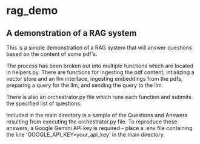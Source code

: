 # rag_demo
A demonstration of a RAG system
---

This is a simple demonstration of a RAG system that will answer questions based on the content of some pdf's.

The process has been broken out into multiple functions which are located in helpers.py.  There are functions for ingesting the pdf content, intializing a vector store and an llm interface, ingesting embeddings from the pdfs, preparing a query for the llm, and sending the query to the llm.

There is also an orchestrator.py file which runs each function and submits the specified list of questions.

Included in the main directory is a sample of the Questions and Answers resulting from executing the orchestrator.py file.  To reproduce these answers, a Google Gemini API key is required - place a .env file containing the line 'GOOGLE_API_KEY=your_api_key' in the main directory.